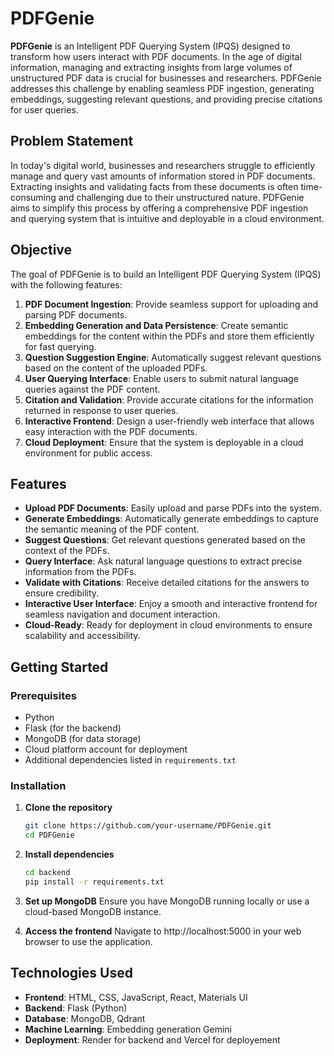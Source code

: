 # PDFGenie

**PDFGenie** is an Intelligent PDF Querying System (IPQS) designed to transform how users interact with PDF documents. In the age of digital information, managing and extracting insights from large volumes of unstructured PDF data is crucial for businesses and researchers. PDFGenie addresses this challenge by enabling seamless PDF ingestion, generating embeddings, suggesting relevant questions, and providing precise citations for user queries.

## Problem Statement

In today's digital world, businesses and researchers struggle to efficiently manage and query vast amounts of information stored in PDF documents. Extracting insights and validating facts from these documents is often time-consuming and challenging due to their unstructured nature. PDFGenie aims to simplify this process by offering a comprehensive PDF ingestion and querying system that is intuitive and deployable in a cloud environment.

## Objective

The goal of PDFGenie is to build an Intelligent PDF Querying System (IPQS) with the following features:

1. **PDF Document Ingestion**: Provide seamless support for uploading and parsing PDF documents.
2. **Embedding Generation and Data Persistence**: Create semantic embeddings for the content within the PDFs and store them efficiently for fast querying.
3. **Question Suggestion Engine**: Automatically suggest relevant questions based on the content of the uploaded PDFs.
4. **User Querying Interface**: Enable users to submit natural language queries against the PDF content.
5. **Citation and Validation**: Provide accurate citations for the information returned in response to user queries.
6. **Interactive Frontend**: Design a user-friendly web interface that allows easy interaction with the PDF documents.
7. **Cloud Deployment**: Ensure that the system is deployable in a cloud environment for public access.

## Features

- **Upload PDF Documents**: Easily upload and parse PDFs into the system.
- **Generate Embeddings**: Automatically generate embeddings to capture the semantic meaning of the PDF content.
- **Suggest Questions**: Get relevant questions generated based on the context of the PDFs.
- **Query Interface**: Ask natural language questions to extract precise information from the PDFs.
- **Validate with Citations**: Receive detailed citations for the answers to ensure credibility.
- **Interactive User Interface**: Enjoy a smooth and interactive frontend for seamless navigation and document interaction.
- **Cloud-Ready**: Ready for deployment in cloud environments to ensure scalability and accessibility.

## Getting Started

### Prerequisites
- Python
- Flask (for the backend)
- MongoDB (for data storage)
- Cloud platform account for deployment
- Additional dependencies listed in `requirements.txt`

### Installation

1. **Clone the repository**
   ```bash
   git clone https://github.com/your-username/PDFGenie.git
   cd PDFGenie

2. **Install dependencies**
   ```bash
   cd backend
   pip install -r requirements.txt

3. **Set up MongoDB**
    Ensure you have MongoDB running locally or use a cloud-based MongoDB instance.

4. **Access the frontend**
    Navigate to http://localhost:5000 in your web browser to use the application.

## Technologies Used

- **Frontend**: HTML, CSS, JavaScript, React, Materials UI
- **Backend**: Flask (Python)
- **Database**: MongoDB, Qdrant
- **Machine Learning**: Embedding generation Gemini
- **Deployment**: Render for backend and Vercel for deployement

